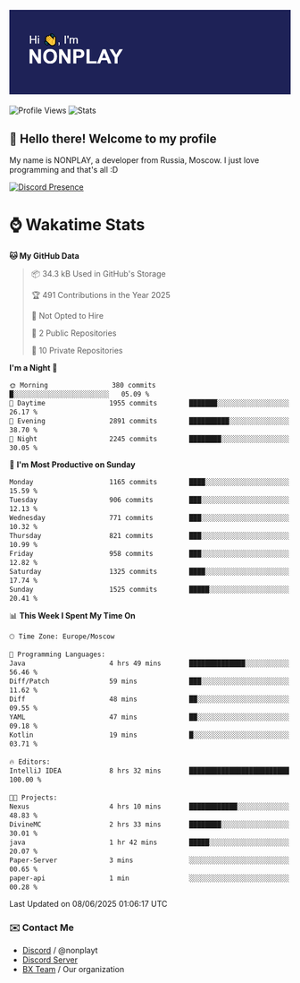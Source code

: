![Discord Presence](./header.png)
<br></br>
![Profile Views](https://komarev.com/ghpvc/?username=NONPLAYT&color=blue&style=for-the-badge)
![Stats](https://img.shields.io/badge/0%25-OPTIMIZED-orange?style=for-the-badge)


## :wave: Hello there! Welcome to my profile

My name is NONPLAY, a developer from Russia, Moscow. I just love programming and that's all :D

[![Discord Presence](https://lanyard.cnrad.dev/api/597087584090587177?showDisplayName=true)](https://discord.com/users/597087584090587177) 

# ⌚ Wakatime Stats

<!--START_SECTION:waka-->
**🐱 My GitHub Data** 

> 📦 34.3 kB Used in GitHub's Storage 
 > 
> 🏆 491 Contributions in the Year 2025
 > 
> 🚫 Not Opted to Hire
 > 
> 📜 2 Public Repositories 
 > 
> 🔑 10 Private Repositories 
 > 
**I'm a Night 🦉** 

```text
🌞 Morning                380 commits         █░░░░░░░░░░░░░░░░░░░░░░░░   05.09 % 
🌆 Daytime                1955 commits        ███████░░░░░░░░░░░░░░░░░░   26.17 % 
🌃 Evening                2891 commits        ██████████░░░░░░░░░░░░░░░   38.70 % 
🌙 Night                  2245 commits        ████████░░░░░░░░░░░░░░░░░   30.05 % 
```
📅 **I'm Most Productive on Sunday** 

```text
Monday                   1165 commits        ████░░░░░░░░░░░░░░░░░░░░░   15.59 % 
Tuesday                  906 commits         ███░░░░░░░░░░░░░░░░░░░░░░   12.13 % 
Wednesday                771 commits         ███░░░░░░░░░░░░░░░░░░░░░░   10.32 % 
Thursday                 821 commits         ███░░░░░░░░░░░░░░░░░░░░░░   10.99 % 
Friday                   958 commits         ███░░░░░░░░░░░░░░░░░░░░░░   12.82 % 
Saturday                 1325 commits        ████░░░░░░░░░░░░░░░░░░░░░   17.74 % 
Sunday                   1525 commits        █████░░░░░░░░░░░░░░░░░░░░   20.41 % 
```


📊 **This Week I Spent My Time On** 

```text
🕑︎ Time Zone: Europe/Moscow

💬 Programming Languages: 
Java                     4 hrs 49 mins       ██████████████░░░░░░░░░░░   56.46 % 
Diff/Patch               59 mins             ███░░░░░░░░░░░░░░░░░░░░░░   11.62 % 
Diff                     48 mins             ██░░░░░░░░░░░░░░░░░░░░░░░   09.55 % 
YAML                     47 mins             ██░░░░░░░░░░░░░░░░░░░░░░░   09.18 % 
Kotlin                   19 mins             █░░░░░░░░░░░░░░░░░░░░░░░░   03.71 % 

🔥 Editors: 
IntelliJ IDEA            8 hrs 32 mins       █████████████████████████   100.00 % 

🐱‍💻 Projects: 
Nexus                    4 hrs 10 mins       ████████████░░░░░░░░░░░░░   48.83 % 
DivineMC                 2 hrs 33 mins       ████████░░░░░░░░░░░░░░░░░   30.01 % 
java                     1 hr 42 mins        █████░░░░░░░░░░░░░░░░░░░░   20.07 % 
Paper-Server             3 mins              ░░░░░░░░░░░░░░░░░░░░░░░░░   00.65 % 
paper-api                1 min               ░░░░░░░░░░░░░░░░░░░░░░░░░   00.28 % 
```


 Last Updated on 08/06/2025 01:06:17 UTC
<!--END_SECTION:waka-->

### ✉️ Contact Me

- [Discord](https://discord.com/users/597087584090587177) / @nonplayt
- [Discord Server](https://discord.gg/qNyybSSPm5)
- [BX Team](https://github.com/BX-Team) / Our organization
